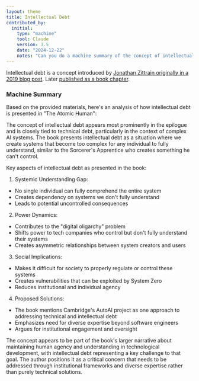 ```yaml
---
layout: theme
title: Intellectual Debt
contributed_by:
  initial:
    type: "machine"
    tool: Claude
    version: 3.5
    date: "2024-12-22"
	notes: "Can you do a machine summary of the concept of intellectual debt in the book?"
---
```



Intellectual debt is a concept introduced by [Jonathan Zittrain originally in a 2019 blog post](https://medium.com/berkman-klein-center/from-technical-debt-to-intellectual-debt-in-ai-e05ac56a502c). Later [published as a book chapter](/bibliography/intellectual-debt/).

<div class="machine-commentary" markdown="1">

### Machine Summary

Based on the provided materials, here's an analysis of how intellectual debt is presented in "The Atomic Human":

The concept of intellectual debt appears most prominently in the epilogue and is closely tied to technical debt, particularly in the context of complex AI systems. The book presents intellectual debt as a situation where we create systems that become too complex for any individual to fully understand, similar to the Sorcerer's Apprentice who creates something he can't control.

Key aspects of intellectual debt as presented in the book:

1. Systemic Understanding Gap:
- No single individual can fully comprehend the entire system
- Creates dependency on systems we don't fully understand
- Leads to potential uncontrolled consequences

2. Power Dynamics:
- Contributes to the "digital oligarchy" problem
- Shifts power to tech companies who control but don't fully understand their systems
- Creates asymmetric relationships between system creators and users

3. Social Implications:
- Makes it difficult for society to properly regulate or control these systems
- Creates vulnerabilities that can be exploited by System Zero
- Reduces institutional and individual agency

4. Proposed Solutions:
- The book mentions Cambridge's AutoAI project as one approach to addressing technical and intellectual debt
- Emphasizes need for diverse expertise beyond software engineers
- Argues for institutional engagement and oversight

The concept appears to be part of the book's larger narrative about maintaining human agency and understanding in technological development, with intellectual debt representing a key challenge to that goal. The author positions it as a critical concern that needs to be addressed through institutional frameworks and diverse expertise rather than purely technical solutions.

</div>
